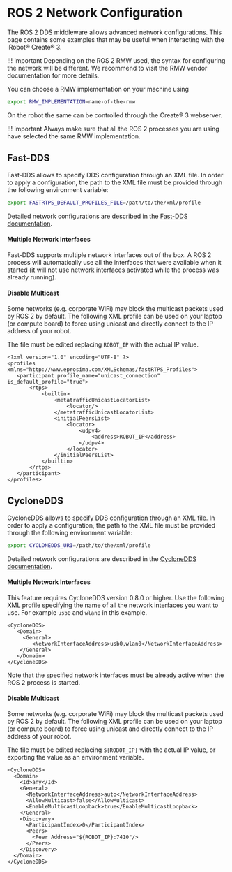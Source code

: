 # ROS 2 Network Configuration

The ROS 2 DDS middleware allows advanced network configurations.
This page contains some examples that may be useful when interacting with the iRobot® Create® 3.

!!! important 
    Depending on the ROS 2 RMW used, the syntax for configuring the network will be different. We recommend to visit the RMW vendor documentation for more details.

You can choose a RMW implementation on your machine using

```sh
export RMW_IMPLEMENTATION=name-of-the-rmw
```

On the robot the same can be controlled through the Create® 3 webserver.

!!! important 
    Always make sure that all the ROS 2 processes you are using have selected the same RMW implementation.

## Fast-DDS

Fast-DDS allows to specify DDS configuration through an XML file.
In order to apply a configuration, the path to the XML file must be provided through the following environment variable:

```sh
export FASTRTPS_DEFAULT_PROFILES_FILE=/path/to/the/xml/profile 
```

Detailed network configurations are described in the [Fast-DDS documentation](https://fast-dds.docs.eprosima.com/en/latest/).

#### Multiple Network Interfaces

Fast-DDS supports multiple network interfaces out of the box.
A ROS 2 process will automatically use all the interfaces that were available when it started (it will not use network interfaces activated while the process was already running).

#### Disable Multicast

Some networks (e.g. corporate WiFi) may block the multicast packets used by ROS 2 by default.
The following XML profile can be used on your laptop (or compute board) to force using unicast and directly connect to the IP address of your robot.

The file must be edited replacing `ROBOT_IP` with the actual IP value.
```
<?xml version="1.0" encoding="UTF-8" ?>
<profiles xmlns="http://www.eprosima.com/XMLSchemas/fastRTPS_Profiles">
   <participant profile_name="unicast_connection" is_default_profile="true">
       <rtps>
           <builtin>
               <metatrafficUnicastLocatorList>
                   <locator/>
               </metatrafficUnicastLocatorList>
               <initialPeersList>
                   <locator>
                       <udpv4>
                           <address>ROBOT_IP</address>
                       </udpv4>
                   </locator>
               </initialPeersList>
           </builtin>
       </rtps>
   </participant>
</profiles>
```

## CycloneDDS

CycloneDDS allows to specify DDS configuration through an XML file.
In order to apply a configuration, the path to the XML file must be provided through the following environment variable:

```sh
export CYCLONEDDS_URI=/path/to/the/xml/profile 
```

Detailed network configurations are described in the [CycloneDDS documentation](https://github.com/eclipse-cyclonedds/cyclonedds#configuration).

#### Multiple Network Interfaces

This feature requires CycloneDDS version 0.8.0 or higher.
Use the following XML profile specifying the name of all the network interfaces you want to use.
For example `usb0` and `wlan0` in this example.

```
<CycloneDDS>
   <Domain>
     <General>
        <NetworkInterfaceAddress>usb0,wlan0</NetworkInterfaceAddress>
    </General>
   </Domain>
</CycloneDDS>
```

Note that the specified network interfaces must be already active when the ROS 2 process is started.

#### Disable Multicast

Some networks (e.g. corporate WiFi) may block the multicast packets used by ROS 2 by default.
The following XML profile can be used on your laptop (or compute board) to force using unicast and directly connect to the IP address of your robot.

The file must be edited replacing `${ROBOT_IP}` with the actual IP value, or exporting the value as an environment variable.

```
<CycloneDDS>
  <Domain>
    <Id>any</Id>
    <General>
      <NetworkInterfaceAddress>auto</NetworkInterfaceAddress>
      <AllowMulticast>false</AllowMulticast>
      <EnableMulticastLoopback>true</EnableMulticastLoopback>
    </General>
    <Discovery>
      <ParticipantIndex>0</ParticipantIndex>
      <Peers>
        <Peer Address="${ROBOT_IP}:7410"/>
      </Peers>
    </Discovery>
  </Domain>
</CycloneDDS>
```
